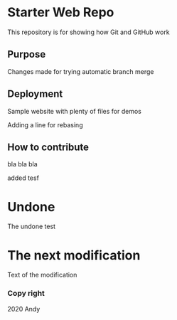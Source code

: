 # Starter Web Repo

This repository is for showing how Git and GitHub work

## Purpose

Changes made for trying automatic branch merge

## Deployment

Sample website with plenty of files for demos

Adding a line for rebasing

## How to contribute

bla bla bla

added tesf

# Undone

The undone test

# The next modification

Text of the modification

### Copy right

2020 Andy
